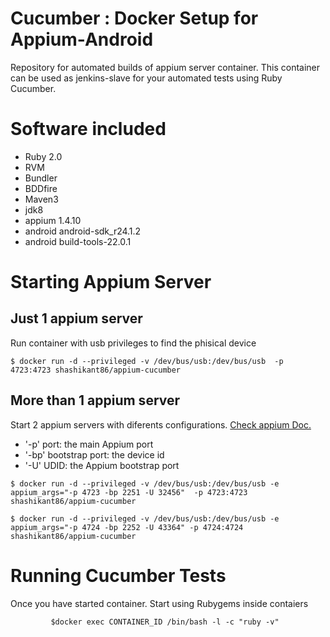 # Cucumber : Docker Setup for Appium-Android

Repository for automated builds of appium server container. This container can be used as jenkins-slave for your automated tests using Ruby Cucumber.

# Software included
- Ruby 2.0
- RVM
- Bundler
- BDDfire
- Maven3
- jdk8
- appium 1.4.10
- android android-sdk_r24.1.2
- android build-tools-22.0.1

# Starting Appium Server
## Just 1 appium server
Run container with usb privileges to find the phisical device
```
$ docker run -d --privileged -v /dev/bus/usb:/dev/bus/usb  -p 4723:4723 shashikant86/appium-cucumber
```
## More than 1 appium server
Start 2 appium servers with diferents configurations. [Check appium Doc.](https://github.com/appium/appium/blob/master/docs/en/appium-setup/parallel_tests.md)
- '-p' port: the main Appium port
- '-bp' bootstrap port: the device id
- '-U' UDID: the Appium bootstrap port

```
$ docker run -d --privileged -v /dev/bus/usb:/dev/bus/usb -e appium_args="-p 4723 -bp 2251 -U 32456"  -p 4723:4723 shashikant86/appium-cucumber

$ docker run -d --privileged -v /dev/bus/usb:/dev/bus/usb -e appium_args="-p 4724 -bp 2252 -U 43364" -p 4724:4724 shashikant86/appium-cucumber

```

# Running Cucumber Tests

Once you have started container. Start using Rubygems inside contaiers

             $docker exec CONTAINER_ID /bin/bash -l -c "ruby -v"
